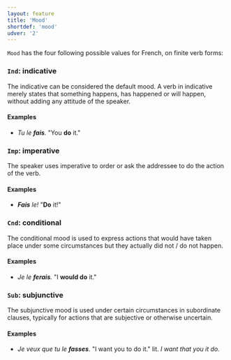 ```yaml
---
layout: feature
title: 'Mood'
shortdef: 'mood'
udver: '2'
---
```


`Mood` has the four following possible values for French, on finite verb forms:

### <a name="Ind">`Ind`</a>: indicative

The indicative can be considered the default mood. A verb in
indicative merely states that something happens, has happened or will
happen, without adding any attitude of the speaker.

#### Examples

* _Tu le <b>fais</b>._ "You <b>do</b> it."

### <a name="Imp">`Imp`</a>: imperative

The speaker uses imperative to order or ask the addressee to do the
action of the verb.

#### Examples

* _<b>Fais</b> le!_ "<b>Do</b> it!"

### <a name="Cnd">`Cnd`</a>: conditional

The conditional mood is used to express actions that would have taken
place under some circumstances but they actually did not / do not
happen.

#### Examples

* _Je le <b>ferais</b>._ "I <b>would do</b> it."

### <a name="Sub">`Sub`</a>: subjunctive

The subjunctive mood is used under certain circumstances in
subordinate clauses, typically for actions that are subjective or
otherwise uncertain.

#### Examples

* _Je veux que tu le <b>fasses</b>._ "I want you to do it." lit. _I want that you it do._

<!-- Interlanguage links updated Čt lis 12 09:43:03 CET 2020 -->

